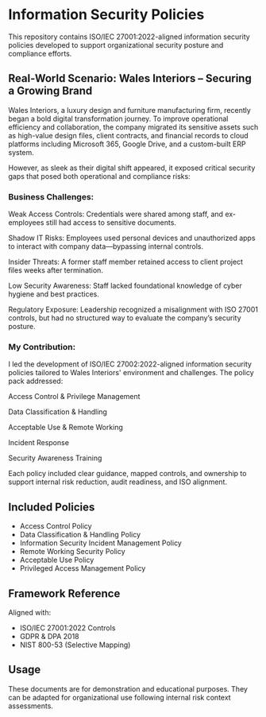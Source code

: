 # Information Security Policies

This repository contains ISO/IEC 27001:2022-aligned information security policies developed to support organizational security posture and compliance efforts.

## Real-World Scenario: Wales Interiors – Securing a Growing Brand
Wales Interiors, a luxury design and furniture manufacturing firm, recently began a bold digital transformation journey. To improve operational efficiency and collaboration, the company migrated its sensitive assets such as high-value design files, client contracts, and financial records to cloud platforms including Microsoft 365, Google Drive, and a custom-built ERP system.

However, as sleek as their digital shift appeared, it exposed critical security gaps that posed both operational and compliance risks:

### Business Challenges:
Weak Access Controls: Credentials were shared among staff, and ex-employees still had access to sensitive documents.

Shadow IT Risks: Employees used personal devices and unauthorized apps to interact with company data—bypassing internal controls.

Insider Threats: A former staff member retained access to client project files weeks after termination.

Low Security Awareness: Staff lacked foundational knowledge of cyber hygiene and best practices.

Regulatory Exposure: Leadership recognized a misalignment with ISO 27001 controls, but had no structured way to evaluate the company’s security posture.

### My Contribution:
I led the development of ISO/IEC 27002:2022-aligned information security policies tailored to Wales Interiors' environment and challenges. The policy pack addressed:

Access Control & Privilege Management

Data Classification & Handling

Acceptable Use & Remote Working

Incident Response

Security Awareness Training

Each policy included clear guidance, mapped controls, and ownership to support internal risk reduction, audit readiness, and ISO alignment.

## Included Policies
- Access Control Policy
- Data Classification & Handling Policy
- Information Security Incident Management Policy
- Remote Working Security Policy
- Acceptable Use Policy
- Privileged Access Management Policy

## Framework Reference
Aligned with:
- ISO/IEC 27001:2022 Controls
- GDPR & DPA 2018
- NIST 800-53 (Selective Mapping)

## Usage
These documents are for demonstration and educational purposes. They can be adapted for organizational use following internal risk context assessments.
